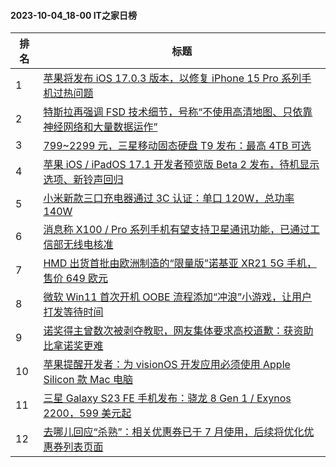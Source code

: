 #### 2023-10-04_18-00  IT之家日榜

| 排名 | 标题|
| --- | ---|
| 1 | [苹果将发布 iOS 17.0.3 版本，以修复 iPhone 15 Pro 系列手机过热问题](https://www.ithome.com/0/722/969.htm) |
| 2 | [特斯拉再强调 FSD 技术细节，号称“不使用高清地图、只依靠神经网络和大量数据运作”](https://www.ithome.com/0/722/951.htm) |
| 3 | [799~2299 元，三星移动固态硬盘 T9 发布：最高 4TB 可选](https://www.ithome.com/0/722/960.htm) |
| 4 | [苹果 iOS / iPadOS 17.1 开发者预览版 Beta 2 发布，待机显示选项、新铃声回归](https://www.ithome.com/0/722/966.htm) |
| 5 | [小米新款三口充电器通过 3C 认证：单口 120W，总功率 140W](https://www.ithome.com/0/722/993.htm) |
| 6 | [消息称 X100 / Pro 系列手机有望支持卫星通讯功能，已通过工信部无线电核准](https://www.ithome.com/0/722/981.htm) |
| 7 | [HMD 出货首批由欧洲制造的“限量版”诺基亚 XR21 5G 手机，售价 649 欧元](https://www.ithome.com/0/722/947.htm) |
| 8 | [微软 Win11 首次开机 OOBE 流程添加“冲浪”小游戏，让用户打发等待时间](https://www.ithome.com/0/722/978.htm) |
| 9 | [诺奖得主曾数次被剥夺教职，网友集体要求高校道歉：获资助比拿诺奖更难](https://www.ithome.com/0/723/000.htm) |
| 10 | [苹果提醒开发者：为 visionOS 开发应用必须使用 Apple Silicon 款 Mac 电脑](https://www.ithome.com/0/722/982.htm) |
| 11 | [三星 Galaxy S23 FE 手机发布：骁龙 8 Gen 1 / Exynos 2200，599 美元起](https://www.ithome.com/0/722/971.htm) |
| 12 | [去哪儿回应“杀熟”：相关优惠券已于 7 月使用，后续将优化优惠券列表页面](https://www.ithome.com/0/722/942.htm) |
